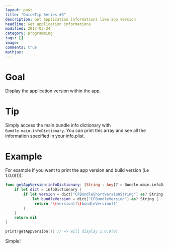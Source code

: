 ```yaml
---
layout: post
title: "QuickTip Series #3"
description: Get application informations like app version
headline: Get application informations
modified: 2017-03-24
category: programming
tags: []
image:
comments: true
mathjax:
---
```


# Goal

Display the application version within the app.

# Tip

Simply access the main bundle info dictionary with `Bundle.main.infoDictionary`. 
You can print this array and see all the information specified in your info.plist.
 <!--more-->
# Example

For example if you want to print the app version and build version (i.e 1.0.0(1)):

```Swift
func getAppVersion(infoDictionary: [String : Any]? = Bundle.main.infoDictionary) -> String? {
    if let dict = infoDictionary {
        if let version = dict["CFBundleShortVersionString"] as? String,
            let bundleVersion = dict["CFBundleVersion"] as? String {
	         return "\(version)(\(bundleVersion))"
        }
    }
    return nil
}

print(getAppVersion()) // => will display 1.0.0(0)
```
       
Simple!
